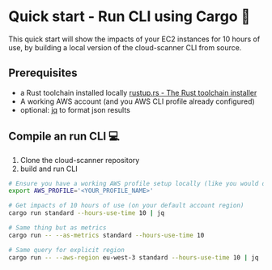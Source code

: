 # Quick start - Run CLI using Cargo 🦀

This quick start will show the impacts of your EC2 instances for 10 hours of use, by building a local version of the cloud-scanner CLI from source.

## Prerequisites

- a Rust toolchain installed locally [rustup.rs - The Rust toolchain installer](https://rustup.rs/)
- A working AWS account (and you AWS CLI profile already configured)
- optional: [jq](https://stedolan.github.io/jq/) to format json results

## Compile an run CLI 💻

1. Clone the cloud-scanner repository
2. build and run CLI

```sh
# Ensure you have a working AWS profile setup locally (like you would do for AWS CLI)
export AWS_PROFILE='<YOUR_PROFILE_NAME>'

# Get impacts of 10 hours of use (on your default account region)
cargo run standard --hours-use-time 10 | jq

# Same thing but as metrics
cargo run -- --as-metrics standard --hours-use-time 10

# Same query for explicit region
cargo run -- --aws-region eu-west-3 standard --hours-use-time 10 | jq
```
